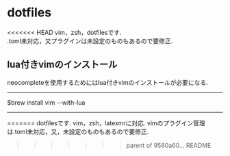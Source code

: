 # dotfiles
<<<<<<< HEAD
vim，zsh，dotfilesです.  
.toml未対応，又プラグインは未設定のものもあるので要修正.  

## lua付きvimのインストール
neocompleteを使用するためにはlua付きvimのインストールが必要になる.
  

***
$brew install vim --with-lua
***


=======
dotfilesです.
vim，zsh，latexmrに対応.
vimのプラグイン管理は.toml未対応，又，未設定のものもあるので要修正.
>>>>>>> parent of 9580a60... README
